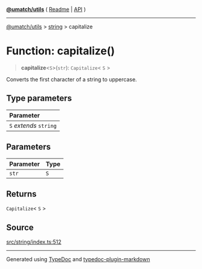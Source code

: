 [**@umatch/utils**](../../README.md) ( [Readme](../../README.md) \| [API](../../API.md) )

---

[@umatch/utils](../../API.md) > [string](../README.md) > capitalize

# Function: capitalize()

> **capitalize**\<`S`\>(`str`): `Capitalize`\< `S` \>

Converts the first character of a string to uppercase.

## Type parameters

| Parameter              |
| :--------------------- |
| `S` _extends_ `string` |

## Parameters

| Parameter | Type |
| :-------- | :--- |
| `str`     | `S`  |

## Returns

`Capitalize`\< `S` \>

## Source

[src/string/index.ts:512](https://github.com/umatch-oficial/utils/blob/618b1ef/src/string/index.ts#L512)

---

Generated using [TypeDoc](https://typedoc.org/) and [typedoc-plugin-markdown](https://www.npmjs.com/package/typedoc-plugin-markdown)
